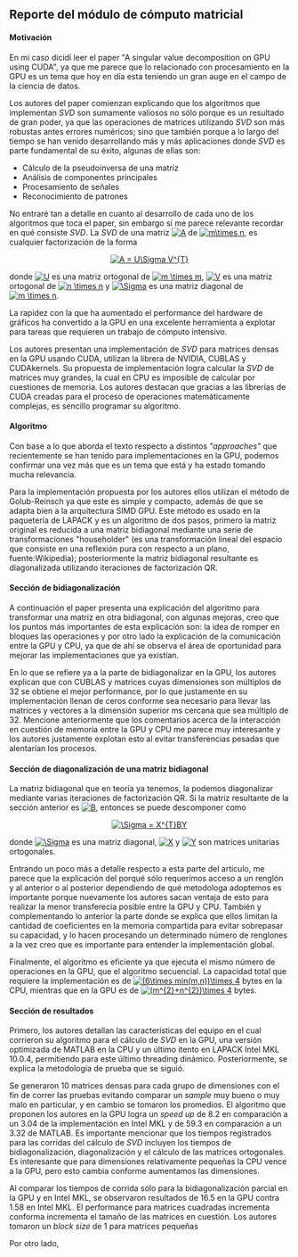 ## Reporte del módulo de cómputo matricial

#### Motivación
En mi caso dicidí leer el paper "A singular value decomposition on GPU using CUDA", ya que me parece que lo relacionado con procesamiento en la GPU es un tema que hoy en día esta teniendo un gran auge en el campo de la ciencia de datos.

Los autores del paper comienzan explicando que los algoritmos que implementan *SVD* son sumamente valiosos no sólo porque es un resultado de gran poder, ya que las operaciones de matrices utilizando *SVD* son más robustas antes errores numéricos; sino que también porque a lo largo del tiempo se han venido desarrollando más y más aplicaciones donde *SVD* es parte fundamental de su éxito, algunas de ellas son:

- Cálculo de la pseudoinversa de una matriz
- Análisis de componentes principales
- Procesamiento de señales
- Reconocimiento de patrones

No entraré tan a detalle en cuanto al desarrollo de cada uno de los algoritmos que toca el paper, sin embargo sí me parece relevante recordar en qué consiste *SVD*. La *SVD* de una matriz <a href="https://www.codecogs.com/eqnedit.php?latex=A" target="_blank"><img src="https://latex.codecogs.com/gif.latex?A" title="A" /></a> de <a href="https://www.codecogs.com/eqnedit.php?latex=m\times&space;n" target="_blank"><img src="https://latex.codecogs.com/gif.latex?m\times&space;n" title="m\times n" /></a>, es cualquier factorización  de la forma

<p align="center">
<a href="https://www.codecogs.com/eqnedit.php?latex=A&space;=&space;U\Sigma&space;V^{T}" target="_blank"><img src="https://latex.codecogs.com/gif.latex?A&space;=&space;U\Sigma&space;V^{T}" title="A = U\Sigma V^{T}" /></a>
</p>

donde <a href="https://www.codecogs.com/eqnedit.php?latex=U" target="_blank"><img src="https://latex.codecogs.com/gif.latex?U" title="U" /></a> es una matriz ortogonal de <a href="https://www.codecogs.com/eqnedit.php?latex=m&space;\times&space;m" target="_blank"><img src="https://latex.codecogs.com/gif.latex?m&space;\times&space;m" title="m \times m" /></a>, <a href="https://www.codecogs.com/eqnedit.php?latex=V" target="_blank"><img src="https://latex.codecogs.com/gif.latex?V" title="V" /></a> es una matriz ortogonal de <a href="https://www.codecogs.com/eqnedit.php?latex=n&space;\times&space;n" target="_blank"><img src="https://latex.codecogs.com/gif.latex?n&space;\times&space;n" title="n \times n" /></a> y <a href="https://www.codecogs.com/eqnedit.php?latex=\Sigma" target="_blank"><img src="https://latex.codecogs.com/gif.latex?\Sigma" title="\Sigma" /></a> es una matriz diagonal de <a href="https://www.codecogs.com/eqnedit.php?latex=m&space;\times&space;n" target="_blank"><img src="https://latex.codecogs.com/gif.latex?m&space;\times&space;n" title="m \times n" /></a>.

La rapidez con la que ha aumentado el performance del hardware de gráficos ha convertido a la GPU en una excelente herramienta a explotar para tareas que requieren un trabajo de cómputo intensivo.

Los autores presentan una implementación de *SVD* para matrices densas en la GPU usando CUDA, utilizan la librera de NVIDIA, CUBLAS y CUDAkernels. Su propuesta de implementación logra calcular la *SVD* de matrices muy grandes, la cual en CPU es imposible de calcular por cuestiones de memoria. Los autores destacan que gracias a las librerías de CUDA creadas para el proceso de operaciones matemáticamente complejas, es sencillo programar su algoritmo.

#### Algoritmo

Con base a lo que aborda el texto respecto a distintos *"approaches"* que recientemente se han tenido para implementaciones en la GPU, podemos confirmar una vez más que es un tema que está y ha estado tomando mucha relevancia.

Para la implementación propuesta por los autores ellos utilizan el método de Golub-Reinsch ya que este es simple y compacto, además de que se adapta bien a la arquitectura SIMD GPU. Este método es usado en la paquetería de LAPACK y es un algoritmo de dos pasos, primero la matriz original es reducida a una matriz bidiagonal mediante una serie de transformaciones "householder" (es una transformación lineal del espacio que consiste en una reflexión pura con respecto a un plano, fuente:Wikipedia); posteriormente la matriz bidiagonal resultante es diagonalizada utilizando iteraciones de factorización QR.

#### Sección de bidiagonalización

A continuación el paper presenta una explicación del algoritmo para transformar una matriz en otra bidiagonal, con algunas mejoras, creo que los puntos más importantes de esta explicación son: la idea de romper en bloques las operaciones y por otro lado la explicación de la comunicación entre la GPU y CPU, ya que de ahí se observa el área de oportunidad para mejorar las implementaciones que ya existían.

En lo que se refiere ya a la parte de bidiagonalizar en la GPU, los autores explican que con CUBLAS y matrices cuyas dimensiones son múltiplos de 32 se obtiene el mejor performance, por lo que justamente en su implementación llenan de ceros conforme sea necesario para llevar las matrices y vectores a la dimensión superior ms cercana que sea múltiplo de 32. Mencione anteriormente que los comentarios acerca de la interacción en cuestión de memoria entre la GPU y CPU me parece muy interesante y los autores justamente explotan esto al evitar transferencias pesadas que alentarían los procesos.

#### Sección de diagonalización de una matriz bidiagonal

La matriz bidiagonal que en teoría ya tenemos, la podemos diagonalizar mediante varias iteraciones de factorización QR. Si la matriz resultante de la sección anterior es <a href="https://www.codecogs.com/eqnedit.php?latex=B" target="_blank"><img src="https://latex.codecogs.com/gif.latex?B" title="B" /></a>, entonces se puede descomponer como

<p align="center">
<a href="https://www.codecogs.com/eqnedit.php?latex=\Sigma&space;=&space;X^{T}BY" target="_blank"><img src="https://latex.codecogs.com/gif.latex?\Sigma&space;=&space;X^{T}BY" title="\Sigma = X^{T}BY" /></a>
</p>

donde <a href="https://www.codecogs.com/eqnedit.php?latex=\Sigma" target="_blank"><img src="https://latex.codecogs.com/gif.latex?\Sigma" title="\Sigma" /></a> es una matriz diagonal, <a href="https://www.codecogs.com/eqnedit.php?latex=X" target="_blank"><img src="https://latex.codecogs.com/gif.latex?X" title="X" /></a> y <a href="https://www.codecogs.com/eqnedit.php?latex=Y" target="_blank"><img src="https://latex.codecogs.com/gif.latex?Y" title="Y" /></a> son matrices unitarias ortogonales.

Entrando un poco más a detalle respecto a esta parte del artículo, me parece que la explicación del porqué sólo requerimos acceso a un renglón y al anterior o al posterior dependiendo de qué metodologa adoptemos es importante porque nuevamente los autores sacan ventaja de esto para realizar la menor transferecia posible entre la GPU y CPU. También y complementando lo anterior la parte donde se explica que ellos limitan la cantidad de coeficientes en la memoria compartida para evitar sobrepasar su capacidad, y lo hacen procesando un determinado número de renglones a la vez creo que es importante para entender la implementación global.

Finalmente, el algoritmo es eficiente ya que ejecuta el mismo número de operaciones en la GPU, que el algoritmo secuencial. La capacidad total que requiere la implementación es de <a href="https://www.codecogs.com/eqnedit.php?latex=(6\times&space;min(m,n))\times&space;4" target="_blank"><img src="https://latex.codecogs.com/gif.latex?(6\times&space;min(m,n))\times&space;4" title="(6\times min(m,n))\times 4" /></a> bytes en la CPU, mientras que en la GPU es de <a href="https://www.codecogs.com/eqnedit.php?latex=(m^{2}&plus;n^{2})\times&space;4" target="_blank"><img src="https://latex.codecogs.com/gif.latex?(m^{2}&plus;n^{2})\times&space;4" title="(m^{2}+n^{2})\times 4" /></a> bytes.


#### Sección de resultados

Primero, los autores detallan las características del equipo en el cual corrieron su algoritmo para el cálculo de *SVD* en la GPU, una versión optimizada de MATLAB en la CPU y un último itento en LAPACK Intel MKL 10.0.4, permitiendo para este último threading dinámico. Posteriormente, se explica la metodología de prueba que se siguió.

Se generaron 10 matrices densas para cada grupo de dimensiones con el fin de correr las pruebas evitando comparar un *sample* muy bueno o muy malo en particular, y en cambio se tomaron los promedios. El algoritmo que proponen los autores en la GPU logra un *speed up* de 8.2 en comparación a un 3.04 de la implementación en Intel MKL y de 59.3 en comparación a un 3.32 de MATLAB. Es importante mencionar que los tiempos registrados para las corridas del cálculo de *SVD* incluyen los tiempos de bidiagonalización, diagonalización y el cálculo de las matrices ortogonales. Es interesante que para dimensiones relativamente pequeñas la CPU vence a la GPU, pero esto cambia conforme aumentamos las dimensiones.

Al comparar los tiempos de corrida sólo para la bidiagonalización parcial en la GPU y en Intel MKL, se observaron resultados de 16.5 en la GPU contra 1.58 en Intel MKL. El performance para matrices cuadradas incrementa conforma incrementa el tamaño de las matrices en cuestión. Los autores tomaron un *block size* de 1 para matrices pequeñas 






Por otro lado, 




